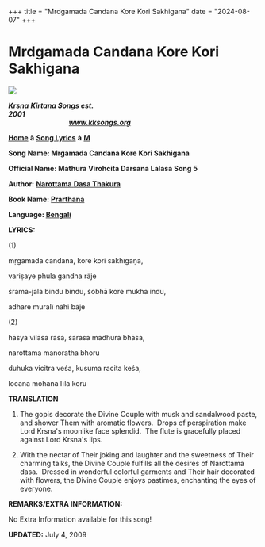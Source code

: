 +++
title = "Mrdgamada Candana Kore Kori Sakhigana"
date = "2024-08-07"
+++

# Mrdgamada Candana Kore Kori Sakhigana
**[![](http://kksongs.org/image_files/image002.jpg)](http://kksongs.org/)**

**_Krsna_** **_Kirtana Songs est. 2001_**                                                                                                                                                      **_www.kksongs.org_**

**[Home](http://kksongs.org/)** **à** **[Song Lyrics](http://kksongs.org/lyrics.html)** **à** **[M](http://kksongs.org/songs/song_m.html)**

**Song Name: Mrgamada Candana Kore Kori Sakhigana**

**Official Name: Mathura Virohcita Darsana Lalasa Song 5**

**Author:** [**Narottama** **Dasa Thakura**](http://kksongs.org/authors/list/narottama.html)

**Book Name: [Prarthana](http://kksongs.org/authors/prarthana.html)**

**Language: [Bengali](http://kksongs.org/language/list/bengali.html)**

**LYRICS:**

(1)

mṛgamada candana, kore kori sakhīgaṇa,

variṣaye phula gandha rāje

śrama-jala bindu bindu, śobhā kore mukha indu,

adhare muralī nāhi bāje

(2)

hāsya vilāsa rasa, sarasa madhura bhāsa,

narottama manoratha bhoru

duhuka vicitra veśa, kusuma racita keśa,

locana mohana līlā koru

**TRANSLATION**

1) The gopis decorate the Divine Couple with musk and sandalwood paste, and shower Them with aromatic flowers.  Drops of perspiration make Lord Krsna's moonlike face splendid.  The flute is gracefully placed against Lord Krsna's lips. 

2) With the nectar of Their joking and laughter and the sweetness of Their charming talks, the Divine Couple fulfills all the desires of Narottama dasa.  Dressed in wonderful colorful garments and Their hair decorated with flowers, the Divine Couple enjoys pastimes, enchanting the eyes of everyone.

**REMARKS/EXTRA INFORMATION:**

No Extra Information available for this song!

**UPDATED:** July 4, 2009